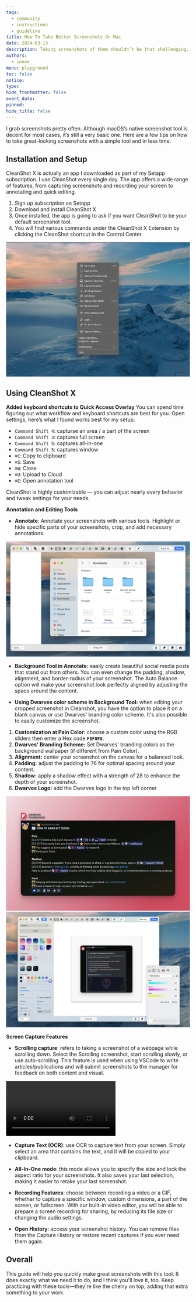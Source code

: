 ```yaml
---
tags:
  - community
  - instructions
  - guideline
title: How To Take Better Screenshots On Mac
date: 2024-03-13
description: Taking screenshots of them shouldn’t be that challenging. In this article, I’ll take you through my screenshot workflow with a handful of simple tools and techniques and grab screenshots with negligible effort.
authors:
  - innno_
menu: playground
toc: false
notice: 
type: 
hide_frontmatter: false
event_date: 
pinned: 
hide_title: false
---
```


I grab screenshots pretty often. Although macOS’s native screenshot tool is decent for most cases, it’s still a very basic one. Here are a few tips on how to take great-looking screenshots with a simple tool and in less time. 

## Installation and Setup
CleanShot X is actually an app I downloaded as part of my Setapp subscription. I use CleanShot every single day. The app offers a wide range of features, from capturing screenshots and recording your screen to annotating and quick editing.

1. Sign up subscription on Setapp
2. Download and install CleanShot X
3. Once installed, the app is going to ask if you want CleanShot to be your default screenshot tool.
4. You will find various commands under the CleanShot X Extension by clicking the CleanShot shortcut in the Control Center.

![](assets/how-to-take-better-screenshots-on-mac_menu-bar-shortcut.webp)

## Using CleanShot X
**Added keyboard shortcuts to Quick Access Overlay**
You can spend time figuring out what workflow and keyboard shortcuts are best for you. Open settings, here’s what I found works best for my setup.

- `Command Shift 4`: capturse an area / a part of the screen
- `Command Shift 3`: captures full screen
- `Command Shift 5`: captures  all-in-one
- `Command Shift 5`: captures window
- `⌘C`: Copy to clipboard
- `⌘S`: Save
- `⌘W`: Close
- `⌘U`: Upload to Cloud
- `⌘E`: Open annotation tool

CleanShot is highly customizable — you can adjust nearly every behavior and tweak settings for your needs.

**Annotation and Editing Tools**
- **Annotate**: Annotate your screenshots with various tools. Highlight or hide specific parts of your screenshots, crop, and add necessary annotations.

![](assets/how-to-take-better-screenshots-on-mac_annotation-tool.webp)

- **Background Tool in Annotate:** easily create beautiful social media posts that stand out from others. You can even change the padding, shadow, alignment, and border-radius of your screenshot. The Auto Balance option will make your screenshot look perfectly aligned by adjusting the space around the content.

- **Using Dwarves color scheme in Background Tool:** when editing your cropped screenshot in Cleanshot, you have the option to place it on a blank canvas or use Dwarves’ branding color scheme. It's also possible to easily customize the screenshot.

1. **Customization at Pain Color:** choose a custom color using the RGB sliders then enter a Hex code **`F8F8F8`**.
2. **Dwarves' Branding Scheme:** Set Dwarves' branding colors as the background wallpaper (if different from Pain Color).
3. **Alignment:** center your screenshot on the canvas for a balanced look.
4. **Padding:** adjust the padding to 76 for optimal spacing around your content.
5. **Shadow:** apply a shadow effect with a strength of 28 to enhance the depth of your screenshot.
6. **Dwarves Logo:** add the Dwarves logo in the top left corner

![](assets/how-to-take-better-screenshots-on-mac_df-color-scheme.webp)
![](assets/how-to-take-better-screenshots-on-mac_rgb-df.webp)

**Screen Capture Features** 
- **Scrolling capture**: refers to taking a screenshot of a webpage while scrolling down. Select the Scrolling screenshot, start scrolling slowly, or use auto-scrolling.
This feature is used when using VSCode to write articles/publications and will submit screenshots to the manager for feedback on both content and visual.

![](assets/how-to-take-better-screenshots-on-mac_scrolling-capture_compressed.mp4)

- **Capture Text (OCR)**: use OCR to capture text from your screen. Simply select an area that contains the text, and it will be copied to your clipboard.

- **All-In-One mode**: this mode allows you to specify the size and lock the aspect ratio for your screenshots. It also saves your last selection, making it easier to retake your last screenshot.

- **Recording Features**: choose between recording a video or a GIF, whether to capture a specific window, custom dimensions, a part of the screen, or fullscreen. With our built-in video editor, you will be able to prepare a screen recording for sharing, by reducing its file size or changing the audio settings.

- **Open History**: access your screenshot history. You can remove files from the Capture History or restore recent captures if you ever need them again.

## Overall
This guide will help you quickly make great screenshots with this tool. It does exactly what we need it to do, and I think you'll love it, too. Keep practicing with these tools—they're like the cherry on top, adding that extra something to your work.